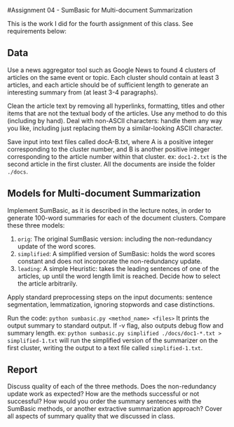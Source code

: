 #Assignment 04 - SumBasic for Multi-document Summarization

This is the work I did for the fourth assignment of this class.
See requirements below:


## Data
Use a news aggregator tool such as Google News to found 4 clusters of articles on the same event or topic.
Each cluster should contain at least 3 articles,
and each article should be of sufficient length to generate an interesting summary from (at least 3-4 paragraphs).

Clean the article text by removing all hyperlinks, formatting, titles and other items that are not the textual body of the articles.
Use any method to do this (including by hand).
Deal with non-ASCII characters: handle them any way you like, including just replacing them by a similar-looking ASCII character.

Save input into text files called docA-B.txt, where A is a positive integer corresponding to the cluster number,
and B is another positive integer corresponding to the article number within that cluster.
ex: `doc1-2.txt` is the second article in the first cluster.
All the documents are inside the folder `./docs`.

## Models for Multi-document Summarization

Implement SumBasic, as it is described in the lecture notes, in order to generate 100-word summaries for each of the document clusters.
Compare these three models:

1. `orig`: The original SumBasic version: including the non-redundancy update of the word scores.
2. `simplified`: A simplified version of SumBasic: holds the word scores constant and does not incorporate the non-redundancy update.
3. `leading`: A simple Heuristic: takes the leading sentences of one of the articles, up until the word length limit is reached.
Decide how to select the article arbitrarily.

Apply standard preprocessing steps on the input documents: sentence segmentation, lemmatization, ignoring stopwords and case distinctions.

Run the code: `python sumbasic.py <method_name> <files>`
It prints the output summary to standard output. If -v flag, also outputs debug flow and summary length.
ex: `python sumbasic.py simplified ./docs/doc1-*.txt > simplified-1.txt`
will run the simplified version of the summarizer on the first cluster, writing the output to a text file called `simplified-1.txt`.

## Report

Discuss quality of each of the three methods.
Does the non-redundancy update work as expected?
How are the methods successful or not successful? 
How would you order the summary sentences with the SumBasic methods, or another extractive summarization approach?
Cover all aspects of summary quality that we discussed in class.
